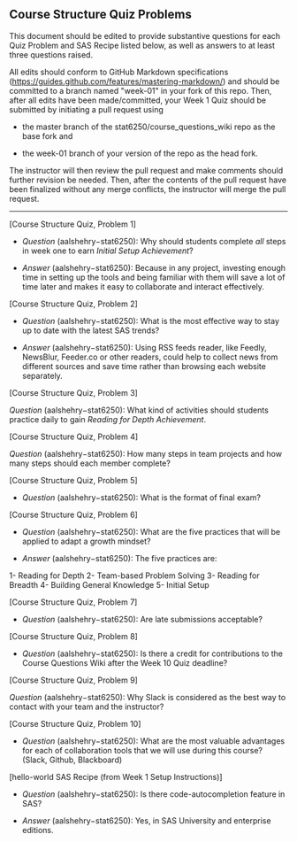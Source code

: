 ## Course Structure Quiz Problems

This document should be edited to provide substantive questions for each Quiz Problem and SAS Recipe listed below, as well as answers to at least three questions raised.

All edits should conform to GitHub Markdown specifications (https://guides.github.com/features/mastering-markdown/) and should be committed to a branch named "week-01" in your fork of this repo. Then, after all edits have been made/committed, your Week 1 Quiz should be submitted by initiating a pull request using

- the master branch of the stat6250/course_questions_wiki repo as the base fork and

- the week-01 branch of your version of the repo as the head fork.

The instructor will then review the pull request and make comments should further revision be needed. Then, after the contents of the pull request have been finalized without any merge conflicts, the instructor will merge the pull request.

********************************************************************************


[Course Structure Quiz, Problem 1]

* *Question* (aalshehry−stat6250): Why should students complete *all* steps in week one to earn _Initial Setup Achievement_?

* *Answer* (aalshehry−stat6250): Because in any project, investing enough time in setting up the tools and being familiar with them will save a lot of time later and makes it easy to collaborate and interact effectively.

[Course Structure Quiz, Problem 2]

* *Question* (aalshehry−stat6250): What is the most effective way to stay up to date with the latest SAS trends?

* *Answer* (aalshehry−stat6250): Using RSS feeds reader, like Feedly, NewsBlur, Feeder.co or other readers, could help to collect news from different sources and save time rather than browsing each website separately.

[Course Structure Quiz, Problem 3]

 *Question* (aalshehry−stat6250): What kind of activities should students practice daily to gain _Reading for Depth Achievement_.

[Course Structure Quiz, Problem 4]

 *Question* (aalshehry−stat6250): How many steps in team projects and how many steps should each member complete?


[Course Structure Quiz, Problem 5]

*  *Question* (aalshehry−stat6250): What is the format of final exam? 


[Course Structure Quiz, Problem 6]

* *Question* (aalshehry−stat6250): What are the five practices that will be applied to adapt a growth mindset?

* *Answer* (aalshehry−stat6250): The five practices are: 

1- Reading for Depth
2- Team-based Problem Solving
3- Reading for Breadth
4- Building General Knowledge
5- Initial Setup

[Course Structure Quiz, Problem 7]

* *Question* (aalshehry−stat6250): Are late submissions acceptable?


[Course Structure Quiz, Problem 8]

* *Question* (aalshehry−stat6250): Is there a credit for contributions to the Course Questions Wiki after the Week 10 Quiz deadline?


[Course Structure Quiz, Problem 9]

 *Question* (aalshehry−stat6250): Why Slack is considered as the best way to contact with your team and the instructor?


[Course Structure Quiz, Problem 10]

* *Question* (aalshehry−stat6250): What are the most valuable advantages for each of collaboration tools that we will use during this course? (Slack, Github, Blackboard)


[hello-world SAS Recipe (from Week 1 Setup Instructions)]

* *Question* (aalshehry−stat6250): Is there code-autocompletion feature in SAS?
 
* *Answer* (aalshehry−stat6250): Yes, in SAS University and enterprise editions.


